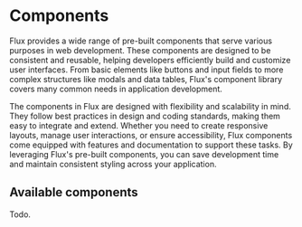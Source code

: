 # Components

Flux provides a wide range of pre-built components that serve various purposes in web development. These components are designed to be consistent and reusable, helping developers efficiently build and customize user interfaces. From basic elements like buttons and input fields to more complex structures like modals and data tables, Flux's component library covers many common needs in application development.

The components in Flux are designed with flexibility and scalability in mind. They follow best practices in design and coding standards, making them easy to integrate and extend. Whether you need to create responsive layouts, manage user interactions, or ensure accessibility, Flux components come equipped with features and documentation to support these tasks. By leveraging Flux's pre-built components, you can save development time and maintain consistent styling across your application.

## Available components

Todo.
